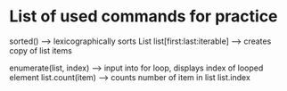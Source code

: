# List of used commands for practice
sorted() --> lexicographically sorts List
list[first:last:iterable] --> creates copy of list items

enumerate(list, index) --> input into for loop, displays index of looped element
list.count(item) --> counts number of item in list
list.index
